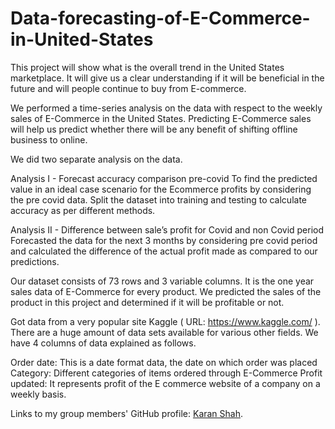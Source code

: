 # Data-forecasting-of-E-Commerce-in-United-States
This project will show what is the overall trend in the United States marketplace. It will give us a clear understanding if it will be beneficial in the future and will people continue to buy from E-commerce.

We performed a time-series analysis on the data with respect to the weekly sales of E-Commerce in the United States. Predicting E-Commerce sales will help us predict whether there will be any benefit of shifting offline business to online.

We did two separate analysis on the data.

Analysis I - Forecast accuracy comparison pre-covid To find the predicted value in an ideal case scenario for the Ecommerce profits by considering the pre covid data. Split the dataset into training and testing to calculate accuracy as per different methods.

Analysis II - Difference between sale’s profit for Covid and non Covid period Forecasted the data for the next 3 months by considering pre covid period and calculated the difference of the actual profit made as compared to our predictions.

Our dataset consists of 73 rows and 3 variable columns. It is the one year sales data of E-Commerce for every product. We predicted the sales of the product in this project and determined if it will be profitable or not.

Got data from a very popular site Kaggle ( URL: https://www.kaggle.com/ ). There are a huge amount of data sets available for various other fields. We have 4 columns of data explained as follows.

Order date: This is a date format data, the date on which order was placed
Category: Different categories of items ordered through E-Commerce
Profit updated: It represents profit of the E commerce website of a company on a weekly basis.

Links to my group members' GitHub profile: [Karan Shah](https://github.com/KaranS279).
